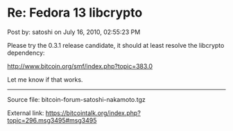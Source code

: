 # Re: Fedora 13 libcrypto

Post by: satoshi on July 16, 2010, 02:55:23 PM

Please try the 0.3.1 release candidate, it should at least resolve the libcrypto dependency:

http://www.bitcoin.org/smf/index.php?topic=383.0

Let me know if that works.

---

Source file: bitcoin-forum-satoshi-nakamoto.tgz

External link: https://bitcointalk.org/index.php?topic=296.msg3495#msg3495
